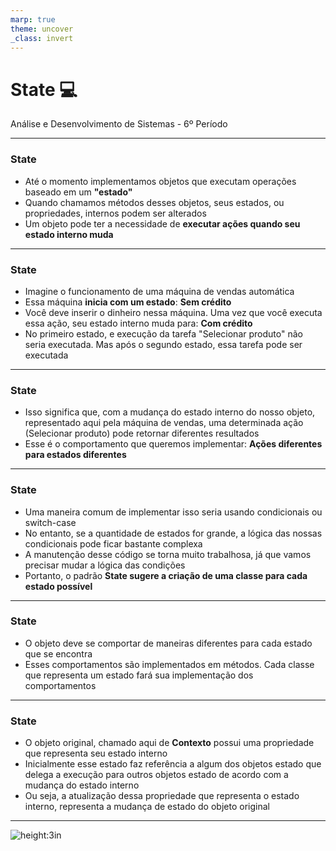 ```yaml
---
marp: true
theme: uncover
_class: invert
---
```


# State :computer:
Análise e Desenvolvimento de Sistemas - 6º Período

---

### State

- Até o momento implementamos objetos que executam operações baseado em um **"estado"**
- Quando chamamos métodos desses objetos, seus estados, ou propriedades, internos podem ser alterados
- Um objeto pode ter a necessidade de **executar ações quando seu estado interno muda**

---

### State

- Imagine o funcionamento de uma máquina de vendas automática
- Essa máquina **inicia com um estado**: **Sem crédito**
- Você deve inserir o dinheiro nessa máquina. Uma vez que você executa essa ação, seu estado interno muda para: **Com crédito**
- No primeiro estado, e execução da tarefa "Selecionar produto" não seria executada. Mas após o segundo estado, essa tarefa pode ser executada

---

### State

- Isso significa que, com a mudança do estado interno do nosso objeto, representado aqui pela máquina de vendas, uma determinada ação (Selecionar produto) pode retornar diferentes resultados
- Esse é o comportamento que queremos implementar: **Ações diferentes para estados diferentes**

---

### State

- Uma maneira comum de implementar isso seria usando condicionais ou switch-case
- No entanto, se a quantidade de estados for grande, a lógica das nossas condicionais pode ficar bastante complexa
- A manutenção desse código se torna muito trabalhosa, já que vamos precisar mudar a lógica das condições
- Portanto, o padrão **State sugere a criação de uma classe para cada estado possível**

---

### State

- O objeto deve se comportar de maneiras diferentes para cada estado que se encontra
- Esses comportamentos são implementados em métodos. Cada classe que representa um estado fará sua implementação dos comportamentos

---

### State

- O objeto original, chamado aqui de **Contexto** possui uma propriedade que representa seu estado interno
- Inicialmente esse estado faz referência a algum dos objetos estado que delega a execução para outros objetos estado de acordo com a mudança do estado interno
- Ou seja, a atualização dessa propriedade que representa o estado interno, representa a mudança de estado do objeto original

---

![height:3in](../imgs/state.jpg)